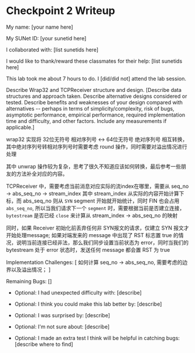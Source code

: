 Checkpoint 2 Writeup
====================

My name: [your name here]

My SUNet ID: [your sunetid here]

I collaborated with: [list sunetids here]

I would like to thank/reward these classmates for their help: [list sunetids here]

This lab took me about 7 hours to do. I [did/did not] attend the lab session.

Describe Wrap32 and TCPReceiver structure and design. [Describe data
structures and approach taken. Describe alternative designs considered
or tested.  Describe benefits and weaknesses of your design compared
with alternatives -- perhaps in terms of simplicity/complexity, risk
of bugs, asymptotic performance, empirical performance, required
implementation time and difficulty, and other factors. Include any
measurements if applicable.]

wrap32 实现将 32位无符号 相对序列号 <-> 64位无符号 绝对序列号 相互转换，其中绝对序列号转相对序列号时需要考虑 round 操作，同时需要对溢出情况进行处理

其中 unwrap 操作较为复杂，思考了很久不知道应该如何转换，最后参考一些朋友的方法补全对应的内容。

TCPReceiver 中，需要考虑当前消息对应实际的流index在哪里，需要从 seq_no -> abs_seq_no -> stream_index 其中 stream_index 从实际的内容开始计算下标，而 abs_seq_no 则从 `SYN` segment 开始就开始统计，同时 FIN 也会占用 `abs_seq_no`, 所以当我们请求下一个 `segment` 时，需要根据当前是否建立连接， `bytestream` 是否已经 `close` 来计算从 stream_index -> abs_seq_no 的映射

同时，如果 Receiver 初始化前丢弃任何非 SYN报文的请求，仅建立 SYN 报文才开始处理message; 如果对端发来的 message 中出现了 RST 标志置 true 的情况，说明当前连接已经非法，那么我们同步设置当前状态为 error，同时当我们的bytestream 处于 error 状态时，发送任何 message 都会置 RST 为 true

Implementation Challenges:
[
    如何计算 seq_no -> abs_seq_no, 需要考虑的边界以及溢出情况；
]

Remaining Bugs:
[]

- Optional: I had unexpected difficulty with: [describe]

- Optional: I think you could make this lab better by: [describe]

- Optional: I was surprised by: [describe]

- Optional: I'm not sure about: [describe]

- Optional: I made an extra test I think will be helpful in catching bugs: [describe where to find]
